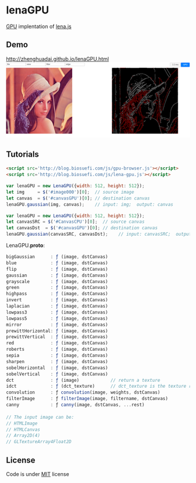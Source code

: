 # lenaGPU

[GPU](https://github.com/gpujs/gpu.js) implentation of [lena.js](https://codeclimate.com/github/davidsonfellipe/lena.js)

## Demo

http://zhenghuadai.github.io/lenaGPU.html
![image](https://raw.githubusercontent.com/zhenghuadai/zhenghuadai.github.io/master/images/lenagpu.png)

## Tutorials
```html
<script src='http://blog.biosuefi.com/js/gpu-browser.js'></script>
<script src='http://blog.biosuefi.com/js/lena-gpu.js'></script>
```
```javascript
var lenaGPU = new LenaGPU({width: 512, height: 512});
let img     = $('#image000')[0];  // source image
let canvas  = $('#canvasGPU')[0]; // destination canvas
lenaGPU.gaussian(img, canvas);    // input: img;  output: canvas
```
```javascript
var lenaGPU = new LenaGPU({width: 512, height: 512});
let canvasSRC = $('#CanvasCPU')[0];  // source canvas 
let canvasDst  = $('#canvasGPU')[0]; // destination canvas
lenaGPU.gaussian(canvasSRC, canvasDst);    // input: canvasSRC;  output: canvasDst 
```
LenaGPU.__proto__:
```javascript
bigGaussian      : ƒ (image, dstCanvas)
blue             : ƒ (image, dstCanvas)
flip             : ƒ (image, dstCanvas)
gaussian         : ƒ (image, dstCanvas)
grayscale        : ƒ (image, dstCanvas)
green            : ƒ (image, dstCanvas)
highpass         : ƒ (image, dstCanvas)
invert           : ƒ (image, dstCanvas)
laplacian        : ƒ (image, dstCanvas)
lowpass3         : ƒ (image, dstCanvas)
lowpass5         : ƒ (image, dstCanvas)
mirror           : ƒ (image, dstCanvas)
prewittHorizontal: ƒ (image, dstCanvas)
prewittVertical  : ƒ (image, dstCanvas)
red              : ƒ (image, dstCanvas)
roberts          : ƒ (image, dstCanvas)
sepia            : ƒ (image, dstCanvas)
sharpen          : ƒ (image, dstCanvas)
sobelHorizontal  : ƒ (image, dstCanvas)
sobelVertical    : ƒ (image, dstCanvas)
dct              : ƒ (image)            // return a texture
idct             : ƒ (dct_texture)      // dct_texture is the texture returned by dct
convolution      : ƒ convolution(image, weights, dstCanvas)
filterImage      : ƒ filterImage(image, filtername, dstCanvas)
canny            : ƒ canny(image, dstCanvas, ...rest)

// The input image can be:
// HTMLImage
// HTMLCanvas
// Array2D(4)
// GLTextureArray4Float2D
```

## License

Code is under [MIT](http://davidsonfellipe.mit-license.org) license

